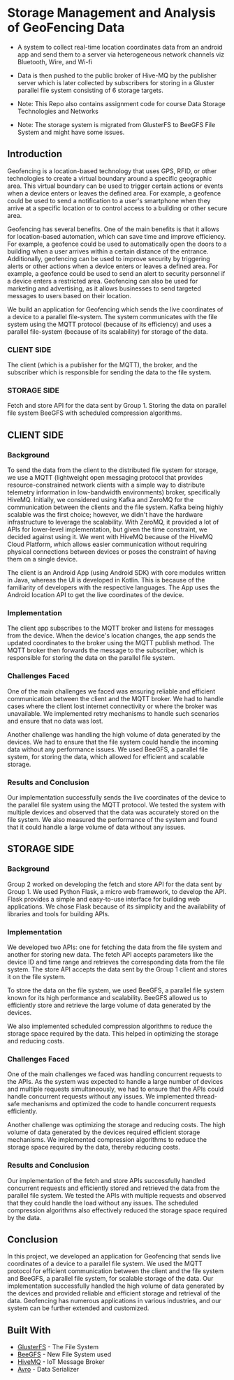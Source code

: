 # Storage Management and Analysis of GeoFencing Data

- A system to collect real-time location coordinates data from an android app and send them to a server via heterogeneous network channels viz Bluetooth, Wire, and Wi-fi

- Data is then pushed to the public broker of Hive-MQ by the publisher server which is later collected by subscribers for storing in a Gluster parallel file system consisting of 6 storage targets.

- Note: This Repo also contains assignment code for course Data Storage Technologies and Networks

- Note: The storage system is migrated from GlusterFS to BeeGFS File System and might have some issues.

## Introduction
Geofencing is a location-based technology that uses GPS, RFID, or other technologies to create a virtual boundary around a specific geographic area. This virtual boundary can be used to trigger certain actions or events when a device enters or leaves the defined area. For example, a geofence could be used to send a notification to a user's smartphone when they arrive at a specific location or to control access to a building or other secure area.

Geofencing has several benefits. One of the main benefits is that it allows for location-based automation, which can save time and improve efficiency. For example, a geofence could be used to automatically open the doors to a building when a user arrives within a certain distance of the entrance. Additionally, geofencing can be used to improve security by triggering alerts or other actions when a device enters or leaves a defined area. For example, a geofence could be used to send an alert to security personnel if a device enters a restricted area. Geofencing can also be used for marketing and advertising, as it allows businesses to send targeted messages to users based on their location.

We build an application for Geofencing which sends the live coordinates of a device to a parallel file-system. The system communicates with the file system using the MQTT protocol (because of its efficiency) and uses a parallel file-system (because of its scalability) for storage of the data.

### CLIENT SIDE
The client (which is a publisher for the MQTT), the broker, and the subscriber which is responsible for sending the data to the file system.

### STORAGE SIDE
Fetch and store API for the data sent by Group 1. Storing the data on parallel file system BeeGFS with scheduled compression algorithms.

## CLIENT SIDE

### Background
To send the data from the client to the distributed file system for storage, we use a MQTT (lightweight open messaging protocol that provides resource-constrained network clients with a simple way to distribute telemetry information in low-bandwidth environments) broker, specifically HiveMQ. Initially, we considered using Kafka and ZeroMQ for the communication between the clients and the file system. Kafka being highly scalable was the first choice; however, we didn't have the hardware infrastructure to leverage the scalability. With ZeroMQ, it provided a lot of APIs for lower-level implementation, but given the time constraint, we decided against using it. We went with HiveMQ because of the HiveMQ Cloud Platform, which allows easier communication without requiring physical connections between devices or poses the constraint of having them on a single device.

The client is an Android App (using Android SDK) with core modules written in Java, whereas the UI is developed in Kotlin. This is because of the familiarity of developers with the respective languages. The App uses the Android location API to get the live coordinates of the device.

### Implementation
The client app subscribes to the MQTT broker and listens for messages from the device. When the device's location changes, the app sends the updated coordinates to the broker using the MQTT publish method. The MQTT broker then forwards the message to the subscriber, which is responsible for storing the data on the parallel file system.

### Challenges Faced
One of the main challenges we faced was ensuring reliable and efficient communication between the client and the MQTT broker. We had to handle cases where the client lost internet connectivity or where the broker was unavailable. We implemented retry mechanisms to handle such scenarios and ensure that no data was lost.

Another challenge was handling the high volume of data generated by the devices. We had to ensure that the file system could handle the incoming data without any performance issues. We used BeeGFS, a parallel file system, for storing the data, which allowed for efficient and scalable storage.

### Results and Conclusion
Our implementation successfully sends the live coordinates of the device to the parallel file system using the MQTT protocol. We tested the system with multiple devices and observed that the data was accurately stored on the file system. We also measured the performance of the system and found that it could handle a large volume of data without any issues.

## STORAGE SIDE

### Background
Group 2 worked on developing the fetch and store API for the data sent by Group 1. We used Python Flask, a micro web framework, to develop the API. Flask provides a simple and easy-to-use interface for building web applications. We chose Flask because of its simplicity and the availability of libraries and tools for building APIs.

### Implementation
We developed two APIs: one for fetching the data from the file system and another for storing new data. The fetch API accepts parameters like the device ID and time range and retrieves the corresponding data from the file system. The store API accepts the data sent by the Group 1 client and stores it on the file system.

To store the data on the file system, we used BeeGFS, a parallel file system known for its high performance and scalability. BeeGFS allowed us to efficiently store and retrieve the large volume of data generated by the devices.

We also implemented scheduled compression algorithms to reduce the storage space required by the data. This helped in optimizing the storage and reducing costs.

### Challenges Faced
One of the main challenges we faced was handling concurrent requests to the APIs. As the system was expected to handle a large number of devices and multiple requests simultaneously, we had to ensure that the APIs could handle concurrent requests without any issues. We implemented thread-safe mechanisms and optimized the code to handle concurrent requests efficiently.

Another challenge was optimizing the storage and reducing costs. The high volume of data generated by the devices required efficient storage mechanisms. We implemented compression algorithms to reduce the storage space required by the data, thereby reducing costs.

### Results and Conclusion
Our implementation of the fetch and store APIs successfully handled concurrent requests and efficiently stored and retrieved the data from the parallel file system. We tested the APIs with multiple requests and observed that they could handle the load without any issues. The scheduled compression algorithms also effectively reduced the storage space required by the data.

## Conclusion
In this project, we developed an application for Geofencing that sends live coordinates of a device to a parallel file system. We used the MQTT protocol for efficient communication between the client and the file system and BeeGFS, a parallel file system, for scalable storage of the data. Our implementation successfully handled the high volume of data generated by the devices and provided reliable and efficient storage and retrieval of the data. Geofencing has numerous applications in various industries, and our system can be further extended and customized.

## Built With

* [GlusterFS](https://www.gluster.org/) - The File System
* [BeeGFS](https://doc.beegfs.io/latest/index.html) - New File System used
* [HiveMQ](https://www.hivemq.com/) - IoT Message Broker
* [Avro](https://avro.apache.org/) - Data Serializer

